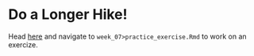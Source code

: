 # Do a Longer Hike! 
Head [here](http://datahub.berkeley.edu/hub/user-redirect/git-pull?repo=https://github.com/d-alex-hughes/241_revisions&branch=master&urlpath=rstudio) and navigate to `week_07>practice_exercise.Rmd` to work on an exercize.